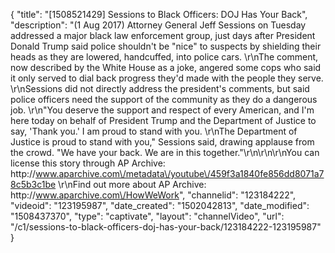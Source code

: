 {
    "title": "[1508521429] Sessions to Black Officers: DOJ Has Your Back",
    "description": "(1 Aug 2017) Attorney General Jeff Sessions on Tuesday addressed a major black law enforcement group, just days after President Donald Trump said police shouldn't be \"nice\" to suspects by shielding their heads as they are lowered, handcuffed, into police cars. \r\nThe comment, now described by the White House as a joke, angered some cops who said it only served to dial back progress they'd made with the people they serve. \r\nSessions did not directly address the president's comments, but said police officers need the support of the community as they do a dangerous job. \r\n\"You deserve the support and respect of every American, and I'm here today on behalf of President Trump and the Department of Justice to say, 'Thank you.' I am proud to stand with you. \r\nThe Department of Justice is proud to stand with you,\" Sessions said, drawing applause from the crowd. \"We have your back. We are in this together.\"\r\n\r\n\r\nYou can license this story through AP Archive: http:\/\/www.aparchive.com\/metadata\/youtube\/459f3a1840fe856dd8071a78c5b3c1be \r\nFind out more about AP Archive: http:\/\/www.aparchive.com\/HowWeWork",
    "channelid": "123184222",
    "videoid": "123195987",
    "date_created": "1502042813",
    "date_modified": "1508437370",
    "type": "captivate",
    "layout": "channelVideo",
    "url": "\/c1\/sessions-to-black-officers-doj-has-your-back\/123184222-123195987"
}